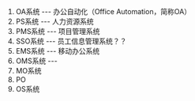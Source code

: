 1. OA系统 --- 办公自动化（Office Automation，简称OA）
2. PS系统 --- 人力资源系统
3. PMS系统 --- 项目管理系统
4. SSO系统 --- 员工信息管理系统？？
5. EMS系统 --- 移动办公系统
6. OMS系统 --- 
7. MO系统
8. PO
9. OS系统

